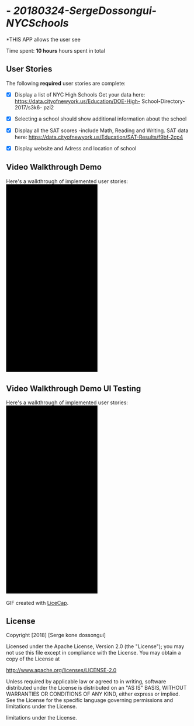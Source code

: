 # - *20180324-SergeDossongui-NYCSchools*

*THIS APP   allows the user see

Time spent: **10 hours** hours spent in total

## User Stories

The following **required** user stories are complete:

-[x] Display a list of NYC High Schools Get your data here: https://data.cityofnewyork.us/Education/DOE-High- School-Directory-2017/s3k6- pzi2

-[x] Selecting a school should show additional information about the school

-[x] Display all the SAT scores -include Math,  Reading and Writing. SAT data here: https://data.cityofnewyork.us/Education/SAT-Results/f9bf-2cp4

-[x] Display website and Adress and  location of school


## Video Walkthrough Demo

Here's a walkthrough of implemented user stories:
<img src='https://github.com/kddior/20180324-SergeDossongui-NYCSchools/blob/master/Demo.gif' width='250' alt='Demo' />

## Video Walkthrough Demo UI Testing

Here's a walkthrough of implemented user stories:
<img src='https://github.com/kddior/20180324-SergeDossongui-NYCSchools/blob/master/DemoUITest.gif' width='250' alt='UI Testing' />


GIF created with [LiceCap](http://www.cockos.com/licecap/).



## License

Copyright [2018] [Serge kone dossongui]

Licensed under the Apache License, Version 2.0 (the "License");
you may not use this file except in compliance with the License.
You may obtain a copy of the License at

http://www.apache.org/licenses/LICENSE-2.0

Unless required by applicable law or agreed to in writing, software
distributed under the License is distributed on an "AS IS" BASIS,
WITHOUT WARRANTIES OR CONDITIONS OF ANY KIND, either express or implied.
See the License for the specific language governing permissions and
limitations under the License.

limitations under the License.

